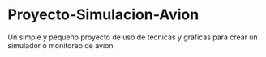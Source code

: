 # Proyecto-Simulacion-Avion
Un simple y pequeño proyecto de uso de tecnicas y graficas para crear un simulador o monitoreo de avion
